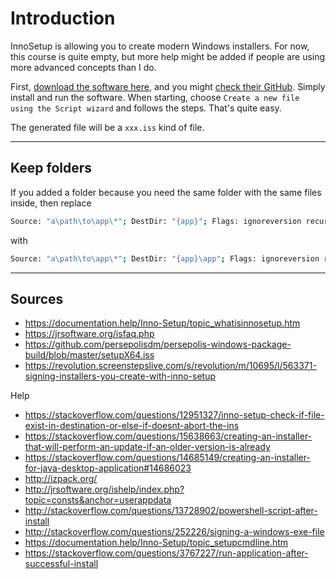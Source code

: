 # Introduction

InnoSetup is allowing you to create modern Windows installers. For now, this course is quite empty, but more help might be added if people are using more advanced concepts than I do.

First, [download the software here](https://jrsoftware.org/isdl.php#stable), and you might [check their GitHub](https://github.com/jrsoftware/issrc). Simply install and run the software. When starting, choose ``Create a new file using the Script wizard`` and follows the steps. That's quite easy.

The generated file will be a ``xxx.iss`` kind of file.

<hr class="sr">

## Keep folders

If you added a folder because you need the same folder with the same files inside, then replace

```bash
Source: "a\path\to\app\*"; DestDir: "{app}"; Flags: ignoreversion recursesubdirs createallsubdirs
```

with

```bash
Source: "a\path\to\app\*"; DestDir: "{app}\app"; Flags: ignoreversion recursesubdirs createallsubdirs
```

<hr class="sl">

## Sources

* <https://documentation.help/Inno-Setup/topic_whatisinnosetup.htm>
* <https://jrsoftware.org/isfaq.php>
* <https://github.com/persepolisdm/persepolis-windows-package-build/blob/master/setupX64.iss>
* <https://revolution.screenstepslive.com/s/revolution/m/10695/l/563371-signing-installers-you-create-with-inno-setup>

Help

* <https://stackoverflow.com/questions/12951327/inno-setup-check-if-file-exist-in-destination-or-else-if-doesnt-abort-the-ins>
* <https://stackoverflow.com/questions/15638663/creating-an-installer-that-will-perform-an-update-if-an-older-version-is-already>
* <https://stackoverflow.com/questions/14685149/creating-an-installer-for-java-desktop-application#14686023>
* <http://izpack.org/>
* <http://jrsoftware.org/ishelp/index.php?topic=consts&anchor=userappdata>
* <http://stackoverflow.com/questions/13728902/powershell-script-after-install>
* <http://stackoverflow.com/questions/252226/signing-a-windows-exe-file>
* <https://documentation.help/Inno-Setup/topic_setupcmdline.htm>
* <https://stackoverflow.com/questions/3767227/run-application-after-successful-install>